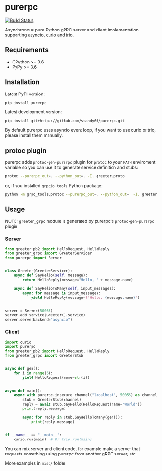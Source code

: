 # purerpc

[![Build Status](https://travis-ci.org/standy66/purerpc.png?branch=master)](https://travis-ci.org/standy66/purerpc)

Asynchronous pure Python gRPC server and client implementation supporting
[asyncio](https://docs.python.org/3/library/asyncio.html),
[curio](https://github.com/dabeaz/curio) and
[trio](https://github.com/python-trio/trio).

## Requirements

* CPython >= 3.6
* PyPy >= 3.6

## Installation

Latest PyPI version:

```bash
pip install purerpc
```

Latest development version:

```bash
pip install git+https://github.com/standy66/purerpc.git
```

By default purerpc uses asyncio event loop, if you want to use curio or trio, please install them manually.

## protoc plugin

purerpc adds `protoc-gen-purerpc` plugin for `protoc` to your `PATH` enviroment variable
so you can use it to generate service definition and stubs: 

```bash
protoc --purerpc_out=. --python_out=. -I. greeter.proto
```

or, if you installed `grpcio_tools` Python package:

```bash
python -m grpc_tools.protoc --purerpc_out=. --python_out=. -I. greeter.proto
```

## Usage

NOTE: `greeter_grpc` module is generated by purerpc's `protoc-gen-purerpc` plugin

### Server

```python
from greeter_pb2 import HelloRequest, HelloReply
from greeter_grpc import GreeterServicer
from purerpc import Server


class Greeter(GreeterServicer):
    async def SayHello(self, message):
        return HelloReply(message="Hello, " + message.name)

    async def SayHelloToMany(self, input_messages):
        async for message in input_messages:
            yield HelloReply(message=f"Hello, {message.name}")


server = Server(50055)
server.add_service(Greeter().service)
server.serve(backend="asyncio")
```

### Client

```python
import curio
import purerpc
from greeter_pb2 import HelloRequest, HelloReply
from greeter_grpc import GreeterStub


async def gen():
    for i in range(5):
        yield HelloRequest(name=str(i))


async def main():
    async with purerpc.insecure_channel("localhost", 50055) as channel:
        stub = GreeterStub(channel)
        reply = await stub.SayHello(HelloRequest(name="World"))
        print(reply.message)

        async for reply in stub.SayHelloToMany(gen()):
            print(reply.message)


if __name__ == "__main__":
    curio.run(main)  # Or trio.run(main)
```

You can mix server and client code, for example make a server that requests something using purerpc from another gRPC server, etc.

More examples in `misc/` folder
